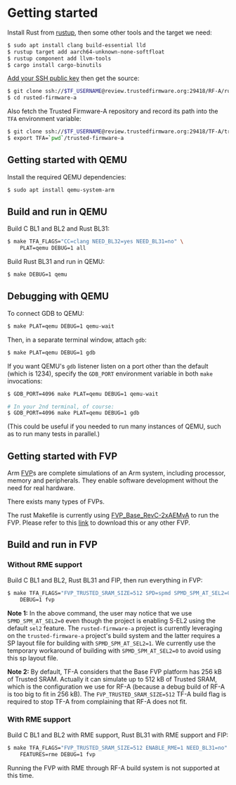 # Getting started

Install Rust from [rustup](https://rustup.rs/), then some other tools and the target we need:

```sh
$ sudo apt install clang build-essential lld
$ rustup target add aarch64-unknown-none-softfloat
$ rustup component add llvm-tools
$ cargo install cargo-binutils
```

[Add your SSH public key](https://review.trustedfirmware.org/settings/#SSHKeys) then get the source:

```sh
$ git clone ssh://$TF_USERNAME@review.trustedfirmware.org:29418/RF-A/rusted-firmware-a
$ cd rusted-firmware-a
```

Also fetch the Trusted Firmware-A repository and record its path into the `TFA`
environment variable:

```sh
$ git clone ssh://$TF_USERNAME@review.trustedfirmware.org:29418/TF-A/trusted-firmware-a
$ export TFA=`pwd`/trusted-firmware-a
```

## Getting started with QEMU

Install the required QEMU dependencies:

```sh
$ sudo apt install qemu-system-arm
```

## Build and run in QEMU

Build C BL1 and BL2 and Rust BL31:

```sh
$ make TFA_FLAGS="CC=clang NEED_BL32=yes NEED_BL31=no" \
    PLAT=qemu DEBUG=1 all
```

Build Rust BL31 and run in QEMU:

```sh
$ make DEBUG=1 qemu
```

## Debugging with QEMU

To connect GDB to QEMU:

```sh
$ make PLAT=qemu DEBUG=1 qemu-wait
```

Then, in a separate terminal window, attach `gdb`:

```sh
$ make PLAT=qemu DEBUG=1 gdb
```

If you want QEMU's `gdb` listener listen on a port other than the default (which
is 1234), specify the `GDB_PORT` environment variable in both `make`
invocations:

```sh
$ GDB_PORT=4096 make PLAT=qemu DEBUG=1 qemu-wait

# In your 2nd terminal, of course:
$ GDB_PORT=4096 make PLAT=qemu DEBUG=1 gdb
```

(This could be useful if you needed to run many instances of QEMU, such as to
run many tests in parallel.)

## Getting started with FVP

Arm [FVP](https://trustedfirmware-a.readthedocs.io/en/latest/glossary.html#term-FVP)s are complete
simulations of an Arm system, including processor, memory and peripherals. They enable software
development without the need for real hardware.

There exists many types of FVPs.

The rust Makefile is currently using
[FVP_Base_RevC-2xAEMvA](https://git.trustedfirmware.org/plugins/gitiles/ci/tf-a-ci-scripts.git/+/refs/heads/master/model/base-aemv8a.sh)
to run the FVP. Please refer to this [link](https://developer.arm.com/Tools%20and%20Software/Fixed%20Virtual%20Platforms)
to download this or any other FVP.

## Build and run in FVP

### Without RME support

Build C BL1 and BL2, Rust BL31 and FIP, then run everything in FVP:

```sh
$ make TFA_FLAGS="FVP_TRUSTED_SRAM_SIZE=512 SPD=spmd SPMD_SPM_AT_SEL2=0 NEED_BL31=no" \
    DEBUG=1 fvp
```

**Note 1:** In the above command, the user may notice that we use `SPMD_SPM_AT_SEL2=0` even though
the project is enabling S-EL2 using the default `sel2` feature.
The `rusted-firmware-a` project is currently leveraging on the `trusted-firmware-a` project's build
system and the latter requires a SP layout file for building with `SPMD_SPM_AT_SEL2=1`. We currently
use the temporary workaround of building with `SPMD_SPM_AT_SEL2=0` to avoid using this sp layout
file.

**Note 2:** By default, TF-A considers that the Base FVP platform has 256 kB of Trusted SRAM.
Actually it can simulate up to 512 kB of Trusted SRAM, which is the configuration we use for RF-A
(because a debug build of RF-A is too big to fit in 256 kB). The `FVP_TRUSTED_SRAM_SIZE=512` TF-A
build flag is required to stop TF-A from complaining that RF-A does not fit.

### With RME support

Build C BL1 and BL2 with RME support, Rust BL31 with RME support and FIP:

```sh
$ make TFA_FLAGS="FVP_TRUSTED_SRAM_SIZE=512 ENABLE_RME=1 NEED_BL31=no" \
    FEATURES=rme DEBUG=1 fvp
```

Running the FVP with RME through RF-A build system is not supported at this time.
